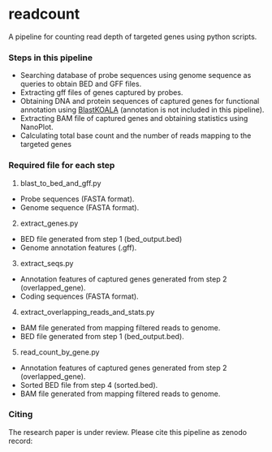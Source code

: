 # readcount

A pipeline for counting read depth of targeted genes using python scripts.

### Steps in this pipeline

-  Searching database of probe sequences using genome sequence as queries to obtain BED and GFF files. 
- Extracting gff files of genes captured by probes.
- Obtaining DNA and protein sequences of captured genes for functional annotation using [BlastKOALA](https://www.kegg.jp/blastkoala/) (annotation is not included in this pipeline).
- Extracting BAM file of captured genes and obtaining statistics using NanoPlot.
- Calculating total base count and the number of reads mapping to the targeted genes

### Required file for each step
1. blast_to_bed_and_gff.py
- Probe sequences (FASTA format).
- Genome sequence (FASTA format).
2. extract_genes.py
- BED file generated from step 1 (bed_output.bed)
- Genome annotation features (.gff).
3. extract_seqs.py
- Annotation features of captured genes generated from step 2 (overlapped_gene).
- Coding sequences (FASTA format).
4. extract_overlapping_reads_and_stats.py
- BAM file generated from mapping filtered reads to genome.
- BED file generated from step 1 (bed_output.bed).
5. read_count_by_gene.py
- Annotation features of captured genes generated from step 2 (overlapped_gene).
- Sorted BED file from step 4 (sorted.bed).
- BAM file generated from mapping filtered reads to genome.

### Citing
The research paper is under review. Please cite this pipeline as zenodo record:
>
